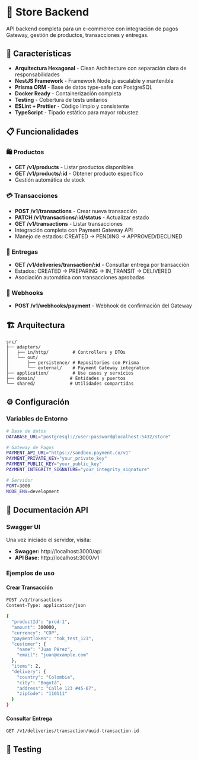 # 🛒 Store Backend

API backend completa para un e-commerce con integración de pagos Gateway, gestión de productos, transacciones y entregas.

## 🚀 Características

- **Arquitectura Hexagonal** - Clean Architecture con separación clara de responsabilidades
- **NestJS Framework** - Framework Node.js escalable y mantenible
- **Prisma ORM** - Base de datos type-safe con PostgreSQL
- **Docker Ready** - Containerización completa
- **Testing** - Cobertura de tests unitarios
- **ESLint + Prettier** - Código limpio y consistente
- **TypeScript** - Tipado estático para mayor robustez

## 📋 Funcionalidades

### 🛍️ Productos

- **GET /v1/products** - Listar productos disponibles
- **GET /v1/products/:id** - Obtener producto específico
- Gestión automática de stock

### 💳 Transacciones

- **POST /v1/transactions** - Crear nueva transacción
- **PATCH /v1/transactions/:id/status** - Actualizar estado
- **GET /v1/transactions** - Listar transacciones
- Integración completa con Payment Gateway API
- Manejo de estados: CREATED → PENDING → APPROVED/DECLINED

### 🚚 Entregas

- **GET /v1/deliveries/transaction/:id** - Consultar entrega por transacción
- Estados: CREATED → PREPARING → IN_TRANSIT → DELIVERED
- Asociación automática con transacciones aprobadas

### 🎣 Webhooks

- **POST /v1/webhooks/payment** - Webhook de confirmación del Gateway

## 🏗️ Arquitectura

```
src/
├── adapters/
│   ├── in/http/         # Controllers y DTOs
│   └── out/
│       ├── persistence/ # Repositories con Prisma
│       └── external/    # Payment Gateway integration
├── application/         # Use cases y servicios
├── domain/             # Entidades y puertos
└── shared/             # Utilidades compartidas
```

## ⚙️ Configuración

### Variables de Entorno

```bash
# Base de datos
DATABASE_URL="postgresql://user:password@localhost:5432/store"

# Gateway de Pagos
PAYMENT_API_URL="https://sandbox.payment.co/v1"
PAYMENT_PRIVATE_KEY="your_private_key"
PAYMENT_PUBLIC_KEY="your_public_key"
PAYMENT_INTEGRITY_SIGNATURE="your_integrity_signature"

# Servidor
PORT=3000
NODE_ENV=development
```

## 📖 Documentación API

### Swagger UI

Una vez iniciado el servidor, visita:

- **Swagger:** http://localhost:3000/api
- **API Base:** http://localhost:3000/v1

### Ejemplos de uso

#### Crear Transacción

```bash
POST /v1/transactions
Content-Type: application/json

{
  "productId": "prod-1",
  "amount": 300000,
  "currency": "COP",
  "paymentToken": "tok_test_123",
  "customer": {
    "name": "Juan Pérez",
    "email": "juan@example.com"
  },
  "items": 2,
  "delivery": {
    "country": "Colombia",
    "city": "Bogotá",
    "address": "Calle 123 #45-67",
    "zipCode": "110111"
  }
}
```

#### Consultar Entrega

```bash
GET /v1/deliveries/transaction/uuid-transaction-id
```

## 🧪 Testing

```

```
